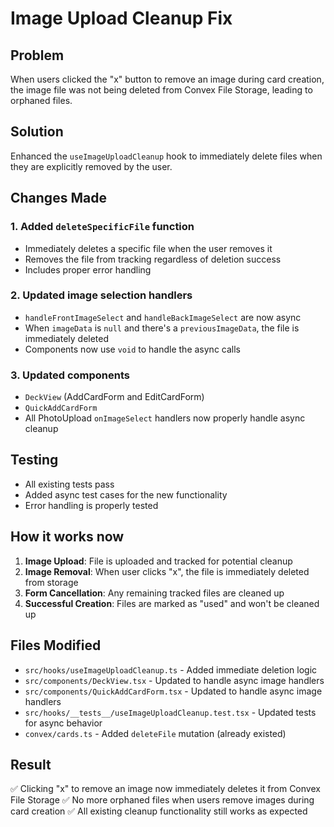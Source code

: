 # Image Upload Cleanup Fix

## Problem
When users clicked the "x" button to remove an image during card creation, the image file was not being deleted from Convex File Storage, leading to orphaned files.

## Solution
Enhanced the `useImageUploadCleanup` hook to immediately delete files when they are explicitly removed by the user.

## Changes Made

### 1. Added `deleteSpecificFile` function
- Immediately deletes a specific file when the user removes it
- Removes the file from tracking regardless of deletion success
- Includes proper error handling

### 2. Updated image selection handlers
- `handleFrontImageSelect` and `handleBackImageSelect` are now async
- When `imageData` is `null` and there's a `previousImageData`, the file is immediately deleted
- Components now use `void` to handle the async calls

### 3. Updated components
- `DeckView` (AddCardForm and EditCardForm)
- `QuickAddCardForm`
- All PhotoUpload `onImageSelect` handlers now properly handle async cleanup

## Testing
- All existing tests pass
- Added async test cases for the new functionality
- Error handling is properly tested

## How it works now

1. **Image Upload**: File is uploaded and tracked for potential cleanup
2. **Image Removal**: When user clicks "x", the file is immediately deleted from storage
3. **Form Cancellation**: Any remaining tracked files are cleaned up
4. **Successful Creation**: Files are marked as "used" and won't be cleaned up

## Files Modified
- `src/hooks/useImageUploadCleanup.ts` - Added immediate deletion logic
- `src/components/DeckView.tsx` - Updated to handle async image handlers
- `src/components/QuickAddCardForm.tsx` - Updated to handle async image handlers
- `src/hooks/__tests__/useImageUploadCleanup.test.tsx` - Updated tests for async behavior
- `convex/cards.ts` - Added `deleteFile` mutation (already existed)

## Result
✅ Clicking "x" to remove an image now immediately deletes it from Convex File Storage
✅ No more orphaned files when users remove images during card creation
✅ All existing cleanup functionality still works as expected
